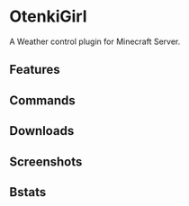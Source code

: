 # OtenkiGirl

A Weather control plugin for Minecraft Server.

## Features



## Commands



## Downloads



## Screenshots



## Bstats



